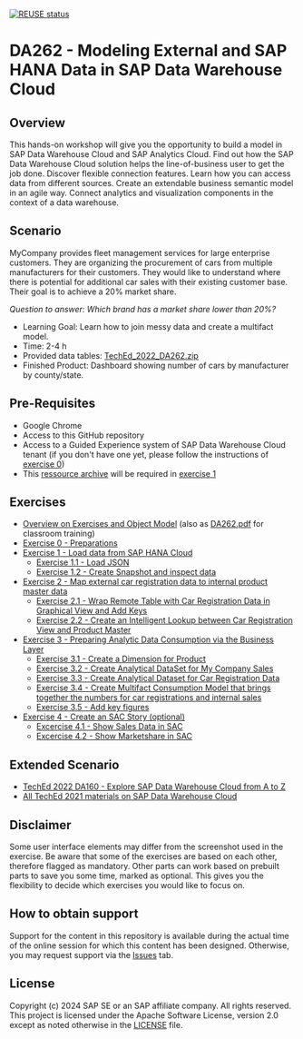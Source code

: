 [![REUSE status](https://api.reuse.software/badge/github.com/SAP-samples/teched2022-DA262)](https://api.reuse.software/info/github.com/SAP-samples/teched2022-DA262)

# DA262 - Modeling External and SAP HANA Data in SAP Data Warehouse Cloud

## Overview
This hands-on workshop will give you the opportunity to build a model in SAP Data Warehouse Cloud and SAP Analytics Cloud. Find out how the SAP Data Warehouse Cloud solution helps the line-of-business user to get the job done. Discover flexible connection features. Learn how you can access data from different sources. Create an extendable business semantic model in an agile way. Connect analytics and visualization components in the context of a data warehouse.

## Scenario
MyCompany provides fleet management services for large enterprise customers. They are organizing the procurement of cars from multiple manufacturers for their customers. They would like to understand where there is potential for additional car sales with their existing customer base. Their goal is to achieve a 20% market share. 

*Question to answer: Which brand has a market share lower than 20%?*  

* Learning Goal: Learn how to join messy data and create a multifact model.
* Time: 2-4 h
* Provided data tables: [TechEd_2022_DA262.zip](TechEd_2022_DA262.zip)
* Finished Product: Dashboard showing number of cars by manufacturer by county/state.

## Pre-Requisites
- Google Chrome
- Access to this GitHub repository
- Access to a Guided Experience system of SAP Data Warehouse Cloud tenant (if you don't have one yet, please follow the instructions of [exercise 0](/exercises/ex0/))
- This [ressource archive](/TechEd_2022_DA262.zip) will be required in [exercise 1](/exercises/ex1/) 

## Exercises
- [Overview on Exercises and Object Model](exercises/overview/) (also as [DA262.pdf](./DA262.pdf) for classroom training)
- [Exercise 0 - Preparations](exercises/ex0/)
- [Exercise 1 - Load data from SAP HANA Cloud](exercises/ex1/)
  - [Exercise 1.1 - Load JSON](exercises/ex1#exercise-11---load-json)
  - [Exercise 1.2 - Create Snapshot and inspect data](exercises/ex1/README.md#exercise-12---create-snapshot-and-inspect-data)
- [Exercise 2 - Map external car registration data to internal product master data](exercises/ex2/)
  - [Exercise 2.1 - Wrap Remote Table with Car Registration Data in Graphical View and Add Keys](exercises/ex2#exercise-21---wrap-remote-table-with-car-registration-data-in-graphical-view-and-add-keys)
  - [Exercise 2.2 - Create an Intelligent Lookup between Car Registration View and Product Master](exercises/ex2#exercise-22---create-an-intelligent-lookup-between-car-registration-view-and-product-master)
- [Exercise 3 - Preparing Analytic Data Consumption via the Business Layer](exercises/ex3/)  
  - [Exercise 3.1 - Create a Dimension for Product](exercises/ex3/README.md#exercise-31---create-a-dimension-for-product)
  - [Exercise 3.2 - Create Analytical DataSet for My Company Sales](exercises/ex3/README.md#exercise-32---create-analytical-dataset-for-my-company-sales)
  - [Exercise 3.3 - Create Analytical Dataset for Car Registration Data](exercises/ex3/README.md#exercise-33---create-analytical-dataset-for-car-registration-data)
  - [Exercise 3.4 - Create Multifact Consumption Model that brings together the numbers for car registrations and internal sales](exercises/ex3/README.md#exercise-34---create-multifact-consumption-model-that-brings-together-the-numbers-for-car-registrations-and-internal-sales)
  - [Exercise 3.5 - Add key figures](exercises/ex3/README.md#exercise-35---add-key-figures)
- [Exercise 4 - Create an SAC Story (optional)](exercises/ex4/)
  - [Excercise 4.1 - Show Sales Data in SAC](exercises/ex4/README.md#excercise-41---show-sales-data-in-sac)
  - [Excercise 4.2 - Show Marketshare in SAC](exercises/ex4/README.md#excercise-42---show-marketshare-in-sac)
  

## Extended Scenario
- [TechEd 2022 DA160 - Explore SAP Data Warehouse Cloud from A to Z](https://github.com/SAP-samples/teched2022-DA160)
- [All TechEd 2021 materials on SAP Data Warehouse Cloud](https://blogs.sap.com/2021/10/21/sap-data-warehouse-cloud-at-sap-teched-2021/)

## Disclaimer
Some user interface elements may differ from the screenshot used in the exercise.
Be aware that some of the exercises are based on each other, therefore flagged as mandatory. Other parts can work based on prebuilt parts to save you some time, marked as optional. This gives you the flexibility to decide which exercises you would like to focus on.

## How to obtain support

Support for the content in this repository is available during the actual time of the online session for which this content has been designed. Otherwise, you may request support via the [Issues](../../issues) tab.

## License
Copyright (c) 2024 SAP SE or an SAP affiliate company. All rights reserved. This project is licensed under the Apache Software License, version 2.0 except as noted otherwise in the [LICENSE](LICENSES/Apache-2.0.txt) file.
